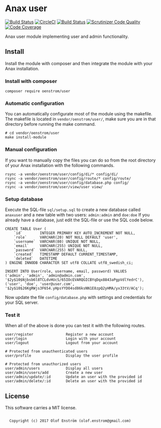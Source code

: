 Anax user
==================================

[![Build Status](https://travis-ci.org/oenstrom/anax-user.svg?branch=master)](https://travis-ci.org/oenstrom/anax-user)
[![CircleCI](https://circleci.com/gh/oenstrom/anax-user.svg?style=svg)](https://circleci.com/gh/oenstrom/anax-user)
[![Build Status](https://scrutinizer-ci.com/g/oenstrom/anax-user/badges/build.png?b=master)](https://scrutinizer-ci.com/g/oenstrom/anax-user/build-status/master)
[![Scrutinizer Code Quality](https://scrutinizer-ci.com/g/oenstrom/anax-user/badges/quality-score.png?b=master)](https://scrutinizer-ci.com/g/oenstrom/anax-user/?branch=master)
[![Code Coverage](https://scrutinizer-ci.com/g/oenstrom/anax-user/badges/coverage.png?b=master)](https://scrutinizer-ci.com/g/oenstrom/anax-user/?branch=master)

Anax user module implementing user and admin functionality.


Install
------------------
Install the module with composer and then integrate the module with your Anax installation.

### Install with composer
```
composer require oenstrom/user
```

### Automatic configuration
You can automatically configurate most of the module using the makefile. The makefile is located in `vendor/oenstrom/user/`, make sure you are in that directory before running the make command.
```
# cd vendor/oenstrom/user
make install-module
```

### Manual configuration
If you want to manually copy the files you can do so from the root directory of your Anax installation with the following commands.
```
rsync -a vendor/oenstrom/user/config/di/* config/di/
rsync -a vendor/oenstrom/user/config/route/* config/route/
rsync -a vendor/oenstrom/user/config/database.php config/
rsync -a vendor/oenstrom/user/view/user view/
```

### Setup database
Execute the SQL-file `sql/setup.sql` to create a new database called `anaxuser` and a new table with two users:
`admin:admin` and `doe:doe`
If you already have a database, just edit the SQL-file or use the SQL code below.
```
CREATE TABLE User (
    `id`        INTEGER PRIMARY KEY AUTO_INCREMENT NOT NULL,
    `role`      VARCHAR(20) NOT NULL DEFAULT 'user',
    `username`  VARCHAR(80) UNIQUE NOT NULL,
    `email`     VARCHAR(255) UNIQUE NOT NULL,
    `password`  VARCHAR(255) NOT NULL,
    `created`   TIMESTAMP DEFAULT CURRENT_TIMESTAMP,
    `deleted`   DATETIME
) ENGINE INNODB CHARACTER SET utf8 COLLATE utf8_swedish_ci;

INSERT INTO User(role, username, email, password) VALUES
('admin', 'admin', 'admin@admin.com', '$2y$10$Njbsb6l8TCLdvHUcS/65IOcEVARQGICBYqDqx8843aPgpVdlYedrC'),
('user', 'doe', 'user@user.com', '$2y$10$26KgRWjs3F654.yHpsYYDO4sd86ksNN1E8zpQ2yHMA/yx33tV/ACq');
```
Now update the file `config/database.php` with settings and credentials for your SQL server.


### Test it
When all of the above is done you can test it with the following routes.
```
user/register               Register a new account
user/login                  Login with your account
user/logout                 Logout from your account

# Protected from unauthenticated users
user/profile                Display the user profile

# Protected from unauthorized users
user/admin/users            Display all users
user/admin/users/add        Create a new user
user/admin/update/:id       Update an user with the provided id
user/admin/delete/:id       Delete an user with the provided id
```

License
------------------
This software carries a MIT license.


```

  Copyright (c) 2017 Olof Enström (olof.enstrom@gmail.com)

```
